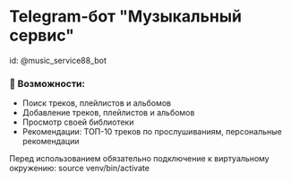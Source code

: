 # Telegram-бот "Музыкальный сервис"

id: @music_service88_bot

### 📌 Возможности:
- Поиск треков, плейлистов и альбомов
- Добавление треков, плейлистов и альбомов
- Просмотр своей библиотеки
- Рекомендации: ТОП-10 треков по прослушиваниям, персональные рекомендации

Перед использованием обязательно подключение к виртуальному окружению:
source venv/bin/activate 
